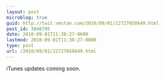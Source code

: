 ```yaml
---
layout: post
microblog: true
guid: http://twit.vmstan.com/2010/09/01/22727058649.html
post_id: 3046795
date: 2010-09-01T11:38:27-0600
lastmod: 2010-09-01T11:38:27-0600
type: post
url: /2010/09/01/22727058649.html
---
```

iTunes updates coming soon.
